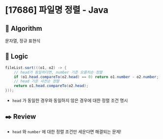 # [17686] 파일명 정렬 - Java

## :pushpin: **Algorithm**

문자열, 정규 표현식

## :round_pushpin: **Logic**

```java
fileList.sort(((o1, o2) -> {
    // head가 동일하다면, number 기준 오름차순 정렬
    if (o1.head.compareTo(o2.head) == 0) return o1.number - o2.number;
    // head 기준 사전순 정렬
    return o1.head.compareTo(o2.head);
}));
```
- `head` 가 동일한 경우와 동일하지 않은 경우에 대한 정렬 조건 명시

## :black_nib: **Review**

- `head` 와 `number` 에 대한 정렬 조건만 세운다면 해결되는 문제!
